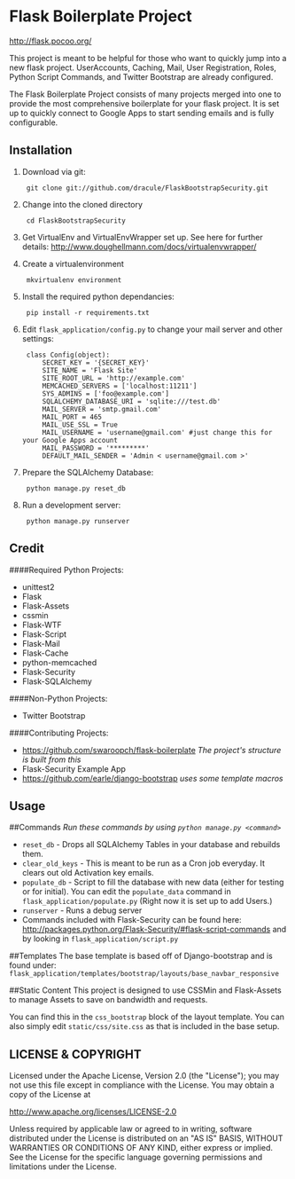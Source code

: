 Flask Boilerplate Project
=========================
http://flask.pocoo.org/

This project is meant to be helpful for those who want to quickly jump into a new flask project. UserAccounts, Caching, Mail, User Registration, Roles, Python Script Commands, and Twitter Bootstrap are already configured. 

The Flask Boilerplate Project consists of many projects merged into one to provide the most comprehensive boilerplate for your flask project. It is set up to quickly connect to Google Apps to start sending emails and is fully configurable.

Installation
------------
1. Download via git:

        git clone git://github.com/dracule/FlaskBootstrapSecurity.git

2. Change into the cloned directory

        cd FlaskBootstrapSecurity

2. Get VirtualEnv and VirtualEnvWrapper set up. See here for further details: http://www.doughellmann.com/docs/virtualenvwrapper/
	
3. Create a virtualenvironment

        mkvirtualenv environment

4. Install the required python dependancies:

        pip install -r requirements.txt

5. Edit `flask_application/config.py` to change your mail server and other settings:

        class Config(object):
            SECRET_KEY = '{SECRET_KEY}'
            SITE_NAME = 'Flask Site'
            SITE_ROOT_URL = 'http://example.com'
            MEMCACHED_SERVERS = ['localhost:11211']
            SYS_ADMINS = ['foo@example.com']
            SQLALCHEMY_DATABASE_URI = 'sqlite:///test.db'
            MAIL_SERVER = 'smtp.gmail.com'
            MAIL_PORT = 465
            MAIL_USE_SSL = True
            MAIL_USERNAME = 'username@gmail.com' #just change this for your Google Apps account
            MAIL_PASSWORD = '*********'
            DEFAULT_MAIL_SENDER = 'Admin < username@gmail.com >'

6. Prepare the SQLAlchemy Database:

        python manage.py reset_db

7. Run a development server:
        
        python manage.py runserver

Credit
------
####Required Python Projects:

* unittest2
* Flask
* Flask-Assets
* cssmin
* Flask-WTF
* Flask-Script
* Flask-Mail
* Flask-Cache
* python-memcached
* Flask-Security
* Flask-SQLAlchemy

####Non-Python Projects:
* Twitter Bootstrap

####Contributing Projects:
* https://github.com/swaroopch/flask-boilerplate _The project's structure is built from this_
* Flask-Security Example App
* https://github.com/earle/django-bootstrap _uses some template macros_

Usage
-----

##Commands
_Run these commands by using `python manage.py <command>`_


* `reset_db` - Drops all SQLAlchemy Tables in your database and rebuilds them. 
* `clear_old_keys` - This is meant to be run as a Cron job everyday. It clears out old Activation key emails.
* `populate_db` - Script to fill the database with new data (either for testing or for initial). You can edit the `populate_data` command in `flask_application/populate.py` (Right now it is set up to add Users.)
* `runserver` - Runs a debug server
* Commands included with Flask-Security can be found here: http://packages.python.org/Flask-Security/#flask-script-commands and by looking in `flask_application/script.py`

##Templates
The base template is based off of Django-bootstrap and is found under: `flask_application/templates/bootstrap/layouts/base_navbar_responsive`

##Static Content
This project is designed to use CSSMin and Flask-Assets to manage Assets to save on bandwidth and requests. 

You can find this in the `css_bootstrap` block of the layout template. You can also simply edit `static/css/site.css` as that is included in the base setup. 



LICENSE &amp; COPYRIGHT
-----------------------

Licensed under the Apache License, Version 2.0 (the "License");
you may not use this file except in compliance with the License.
You may obtain a copy of the License at

http://www.apache.org/licenses/LICENSE-2.0

Unless required by applicable law or agreed to in writing, software
distributed under the License is distributed on an "AS IS" BASIS,
WITHOUT WARRANTIES OR CONDITIONS OF ANY KIND, either express or implied.
See the License for the specific language governing permissions and
limitations under the License.
